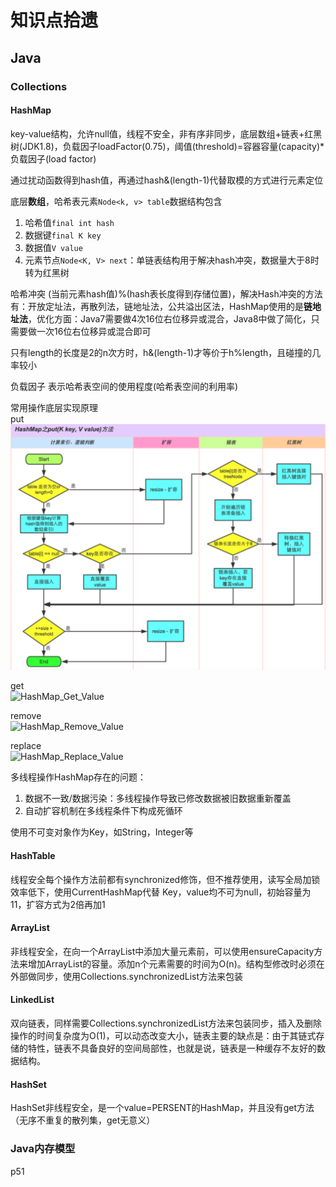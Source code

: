 # 知识点拾遗
## Java
### Collections
#### HashMap
key-value结构，允许null值，线程不安全，非有序非同步，底层数组+链表+红黑树(JDK1.8)，负载因子loadFactor(0.75)，阈值(threshold)=容器容量(capacity)*负载因子(load factor)

通过扰动函数得到hash值，再通过hash&(length-1)代替取模的方式进行元素定位

底层**数组**，哈希表元素`Node<k, v> table`数据结构包含
1. 哈希值`final int hash`
2. 数据键`final K key`
3. 数据值`V value`
4. 元素节点`Node<K, V> next`：单链表结构用于解决hash冲突，数据量大于8时转为红黑树

哈希冲突
(当前元素hash值)%(hash表长度得到存储位置)，解决Hash冲突的方法有：开放定址法，再散列法，链地址法，公共溢出区法，HashMap使用的是**链地址法**，优化方面：Java7需要做4次16位右位移异或混合，Java8中做了简化，只需要做一次16位右位移异或混合即可

只有length的长度是2的n次方时，h&(length-1)才等价于h%length，且碰撞的几率较小

负载因子
表示哈希表空间的使用程度(哈希表空间的利用率)

常用操作底层实现原理  
put  
![HashMap_Put_Value](pic/Hashmap_put.png)

get  
![HashMap_Get_Value](pic/Hashmap_get.png)

remove  
![HashMap_Remove_Value](pic/Hashmap_remove.png)

replace  
![HashMap_Replace_Value](pic/Hashmap_replace.png)

多线程操作HashMap存在的问题：
1. 数据不一致/数据污染：多线程操作导致已修改数据被旧数据重新覆盖
2. 自动扩容机制在多线程条件下构成死循环

使用不可变对象作为Key，如String，Integer等

#### HashTable
线程安全每个操作方法前都有synchronized修饰，但不推荐使用，读写全局加锁效率低下，使用CurrentHashMap代替
Key，value均不可为null，初始容量为11，扩容方式为2倍再加1

#### ArrayList
非线程安全，在向一个ArrayList中添加大量元素前，可以使用ensureCapacity方法来增加ArrayList的容量。添加n个元素需要的时间为O(n)。结构型修改时必须在外部做同步，使用Collections.synchronizedList方法来包装

#### LinkedList
双向链表，同样需要Collections.synchronizedList方法来包装同步，插入及删除操作的时间复杂度为O(1)，可以动态改变大小，链表主要的缺点是：由于其链式存储的特性，链表不具备良好的空间局部性，也就是说，链表是一种缓存不友好的数据结构。

#### HashSet
HashSet非线程安全，是一个value=PERSENT的HashMap，并且没有get方法（无序不重复的散列集，get无意义）

### Java内存模型
p51